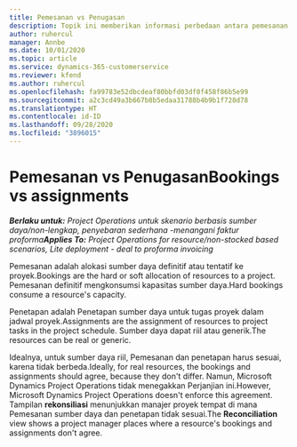 ```yaml
---
title: Pemesanan vs Penugasan
description: Topik ini memberikan informasi perbedaan antara pemesanan sumber daya dan penugasan sumber daya.
author: ruhercul
manager: Annbe
ms.date: 10/01/2020
ms.topic: article
ms.service: dynamics-365-customerservice
ms.reviewer: kfend
ms.author: ruhercul
ms.openlocfilehash: fa99783e52dbcdeaf80bbfd03df0f458f86b5e99
ms.sourcegitcommit: a2c3cd49a3b667b8b5edaa31788b4b9b1f728d78
ms.translationtype: HT
ms.contentlocale: id-ID
ms.lasthandoff: 09/28/2020
ms.locfileid: "3896015"
---
```

# <a name="bookings-vs-assignments"></a><span data-ttu-id="d2c5b-103">Pemesanan vs Penugasan</span><span class="sxs-lookup"><span data-stu-id="d2c5b-103">Bookings vs assignments</span></span>

<span data-ttu-id="d2c5b-104">_**Berlaku untuk:** Project Operations untuk skenario berbasis sumber daya/non-lengkap, penyebaran sederhana -menangani faktur proforma_</span><span class="sxs-lookup"><span data-stu-id="d2c5b-104">_**Applies To:** Project Operations for resource/non-stocked based scenarios, Lite deployment - deal to proforma invoicing_</span></span>

<span data-ttu-id="d2c5b-105">Pemesanan adalah alokasi sumber daya definitif atau tentatif ke proyek.</span><span class="sxs-lookup"><span data-stu-id="d2c5b-105">Bookings are the hard or soft allocation of resources to a project.</span></span> <span data-ttu-id="d2c5b-106">Pemesanan definitif mengkonsumsi kapasitas sumber daya.</span><span class="sxs-lookup"><span data-stu-id="d2c5b-106">Hard bookings consume a resource's capacity.</span></span> 

<span data-ttu-id="d2c5b-107">Penetapan adalah Penetapan sumber daya untuk tugas proyek dalam jadwal proyek.</span><span class="sxs-lookup"><span data-stu-id="d2c5b-107">Assignments are the assignment of resources to project tasks in the project schedule.</span></span> <span data-ttu-id="d2c5b-108">Sumber daya dapat riil atau generik.</span><span class="sxs-lookup"><span data-stu-id="d2c5b-108">The resources can be real or generic.</span></span> 

<span data-ttu-id="d2c5b-109">Idealnya, untuk sumber daya riil, Pemesanan dan penetapan harus sesuai, karena tidak berbeda.</span><span class="sxs-lookup"><span data-stu-id="d2c5b-109">Ideally, for real resources, the bookings and assignments should agree, because they don't differ.</span></span> <span data-ttu-id="d2c5b-110">Namun, Microsoft Dynamics Project Operations tidak menegakkan Perjanjian ini.</span><span class="sxs-lookup"><span data-stu-id="d2c5b-110">However, Microsoft Dynamics Project Operations doesn't enforce this agreement.</span></span> <span data-ttu-id="d2c5b-111">Tampilan **rekonsiliasi** menunjukkan manajer proyek tempat di mana Pemesanan sumber daya dan penetapan tidak sesuai.</span><span class="sxs-lookup"><span data-stu-id="d2c5b-111">The **Reconciliation** view shows a project manager places where a resource's bookings and assignments don't agree.</span></span>
